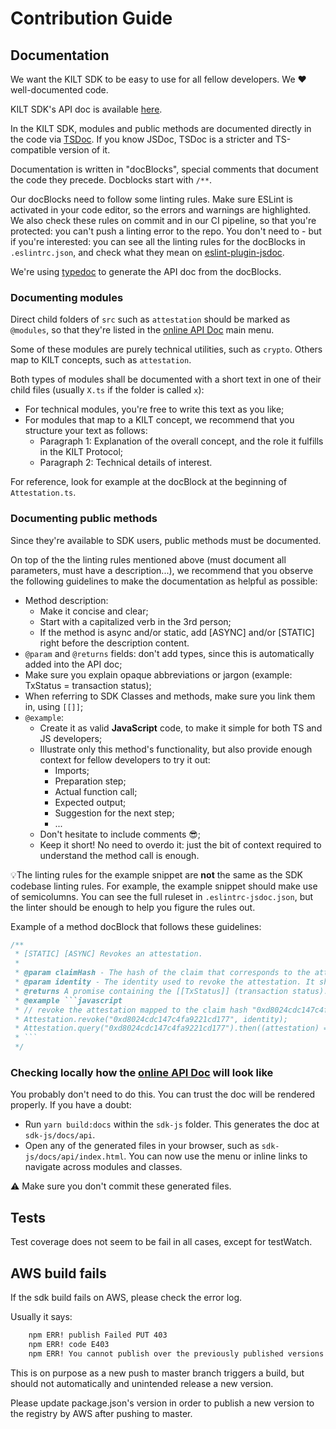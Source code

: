 [apidoc]: https://kiltprotocol.github.io/sdk-js/api/index.html
[eslint-plugin-jsdoc]: https://www.npmjs.com/package/eslint-plugin-jsdoc
[typedoc]: https://github.com/TypeStrong/typedoc
[TSDoc]: https://github.com/microsoft/tsdoc

# Contribution Guide

## Documentation

We want the KILT SDK to be easy to use for all fellow developers. We ❤️ well-documented code.

KILT SDK's API doc is available [here][apidoc].

In the KILT SDK, modules and public methods are documented directly in the code via [TSDoc][TSDoc]. If you know JSDoc, TSDoc is a stricter and TS-compatible version of it.

Documentation is written in "docBlocks", special comments that document the code they precede. Docblocks start with `/**`.

Our docBlocks need to follow some linting rules. Make sure ESLint is activated in your code editor, so the errors and warnings are highlighted.
We also check these rules on commit and in our CI pipeline, so that you're protected: you can't push a linting error to the repo.
You don't need to - but if you're interested: you can see all the linting rules for the docBlocks in `.eslintrc.json`, and check what they mean on [eslint-plugin-jsdoc][eslint-plugin-jsdoc].

We're using [typedoc][typedoc] to generate the API doc from the docBlocks.

### Documenting modules

Direct child folders of `src` such as `attestation` should be marked as `@modules`, so that they're listed in the [online API Doc][apidoc] main menu.

Some of these modules are purely technical utilities, such as `crypto`. Others map to KILT concepts, such as `attestation`.

Both types of modules shall be documented with a short text in one of their child files (usually `X.ts` if the folder is called `x`):

* For technical modules, you're free to write this text as you like;
* For modules that map to a KILT concept, we recommend that you structure your text as follows:
  * Paragraph 1: Explanation of the overall concept, and the role it fulfills in the KILT Protocol;
  * Paragraph 2: Technical details of interest.

For reference, look for example at the docBlock at the beginning of `Attestation.ts`.

### Documenting public methods

Since they're available to SDK users, public methods must be documented.

On top of the the linting rules mentioned above (must document all parameters, must have a description...), we recommend that you observe the following guidelines to make the documentation as helpful as possible:

* Method description:
  * Make it concise and clear;
  * Start with a capitalized verb in the 3rd person;
  * If the method is async and/or static, add [ASYNC] and/or [STATIC] right before the description content.
* `@param` and `@returns` fields: don't add types, since this is automatically added into the API doc;
* Make sure you explain opaque abbreviations or jargon (example: TxStatus = transaction status);
* When referring to SDK Classes and methods, make sure you link them in, using `[[]]`;
* `@example`:
  * Create it as valid **JavaScript** code, to make it simple for both TS and JS developers;
  * Illustrate only this method's functionality, but also provide enough context for fellow developers to try it out:
    * Imports;
    * Preparation step;
    * Actual function call;
    * Expected output;
    * Suggestion for the next step;
    * ...
  * Don't hesitate to include comments 😎;
  * Keep it short! No need to overdo it: just the bit of context required to understand the method call is enough.

💡The linting rules for the example snippet are **not** the same as the SDK codebase linting rules. For example, the example snippet should make use of semicolumns. You can see the full ruleset in `.eslintrc-jsdoc.json`, but the linter should be enough to help you figure the rules out.

Example of a method docBlock that follows these guidelines:

```javascript
/**
 * [STATIC] [ASYNC] Revokes an attestation.
 *
 * @param claimHash - The hash of the claim that corresponds to the attestation to revoke.
 * @param identity - The identity used to revoke the attestation. It should be an attester identity, or an identity with delegated rights.
 * @returns A promise containing the [[TxStatus]] (transaction status).
 * @example ```javascript
 * // revoke the attestation mapped to the claim hash "0xd8024cdc147c4fa9221cd177". To create `identity`, see `buildFromMnemonic` and `generateMnemonic` in the `Identity` class. Note that `identity` should have revokation rights.
 * Attestation.revoke("0xd8024cdc147c4fa9221cd177", identity);
 * Attestation.query("0xd8024cdc147c4fa9221cd177").then((attestation) => console.log(attestation.revoked)); // should log true
 * ```
 */
```

### Checking locally how the [online API Doc][apidoc] will look like

You probably don't need to do this. You can trust the doc will be rendered properly.
If you have a doubt:

* Run `yarn build:docs` within the `sdk-js` folder. This generates the doc at `sdk-js/docs/api`.
* Open any of the generated files in your browser, such as `sdk-js/docs/api/index.html`. You can now use the menu or inline links to navigate across modules and classes.

⚠️ Make sure you don't commit these generated files.

## Tests

Test coverage does not seem to be fail in all cases, except for testWatch.

## AWS build fails

If the sdk build fails on AWS, please check the error log.

Usually it says:

```bash
    npm ERR! publish Failed PUT 403
    npm ERR! code E403
    npm ERR! You cannot publish over the previously published versions: 0.0.3. : @kiltprotocol/sdk-js
```

This is on purpose as a new push to master branch triggers a build, but should not automatically and unintended release a new version.

Please update package.json's version in order to publish a new version to the registry by AWS after pushing to master.
